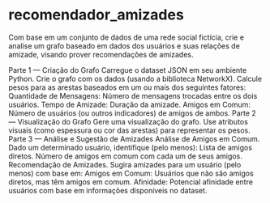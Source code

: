 # recomendador_amizades
Com base em um conjunto de dados de uma rede social fictícia, crie e analise um grafo baseado em dados dos usuários e suas relações de amizade, visando prover recomendações de amizades.

Parte 1 — Criação do Grafo
Carregue o dataset JSON em seu ambiente Python.
Crie o grafo com os dados (usando a biblioteca NetworkX).
Calcule pesos para as arestas baseados em um ou mais dos seguintes fatores:
Quantidade de Mensagens: Número de mensagens trocadas entre os dois usuários.
Tempo de Amizade: Duração da amizade.
Amigos em Comum: Número de usuários (ou outros indicadores) de amigos de ambos.
Parte 2 — Visualização do Grafo
Gere uma visualização do grafo.
Use atributos visuais (como espessura ou cor das arestas) para representar os pesos.
Parte 3 — Análise e Sugestão de Amizades
Análise de Amigos em Comum. Dado um determinado usuário, identifique (pelo menos):
Lista de amigos diretos.
Número de amigos em comum com cada um de seus amigos.
Recomendação de Amizades. Sugira amizades para um usuário (pelo menos) com base em:
Amigos em Comum: Usuários que não são amigos diretos, mas têm amigos em comum.
Afinidade: Potencial afinidade entre usuários com base em informações disponíveis no dataset.
